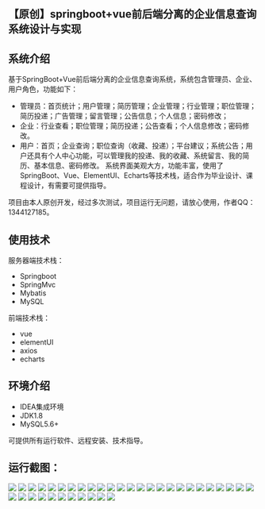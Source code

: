 ## 【原创】springboot+vue前后端分离的企业信息查询系统设计与实现

## 系统介绍

基于SpringBoot+Vue前后端分离的企业信息查询系统，系统包含管理员、企业、用户角色，功能如下：
- 管理员：首页统计；用户管理；简历管理；企业管理；行业管理；职位管理；简历投递；广告管理；留言管理；公告信息；个人信息；密码修改；
- 企业：行业查看；职位管理；简历投递；公告查看；个人信息修改；密码修改。
- 用户：首页；企业查询；职位查询（收藏、投递）；平台建议；系统公告；用户还具有个人中心功能，可以管理我的投递、我的收藏、系统留言、我的简历、基本信息、密码修改。
系统界面美观大方，功能丰富，使用了SpringBoot、Vue、ElementUI、Echarts等技术栈，适合作为毕业设计、课程设计，有需要可提供指导。

项目由本人原创开发，经过多次测试，项目运行无问题，请放心使用，作者QQ：1344127185。

## 使用技术

服务器端技术栈：

- Springboot
- SpringMvc
- Mybatis
- MySQL

前端技术栈：

- vue
- elementUI
- axios
- echarts

## 环境介绍

- IDEA集成环境
- JDK1.8
- MySQL5.6+

可提供所有运行软件、远程安装、技术指导。

## 运行截图：
![](https://github.com/itcoderyhl/job-hunt-server/blob/main/images/1.png)
![](https://github.com/itcoderyhl/job-hunt-server/blob/main/images/2.png)
![](https://github.com/itcoderyhl/job-hunt-server/blob/main/images/3.png)
![](https://github.com/itcoderyhl/job-hunt-server/blob/main/images/4.png)
![](https://github.com/itcoderyhl/job-hunt-server/blob/main/images/5.png)
![](https://github.com/itcoderyhl/job-hunt-server/blob/main/images/6.png)
![](https://github.com/itcoderyhl/job-hunt-server/blob/main/images/7.png)
![](https://github.com/itcoderyhl/job-hunt-server/blob/main/images/8.png)
![](https://github.com/itcoderyhl/job-hunt-server/blob/main/images/9.png)
![](https://github.com/itcoderyhl/job-hunt-server/blob/main/images/10.png)
![](https://github.com/itcoderyhl/job-hunt-server/blob/main/images/11.png)
![](https://github.com/itcoderyhl/job-hunt-server/blob/main/images/12.png)
![](https://github.com/itcoderyhl/job-hunt-server/blob/main/images/13.png)
![](https://github.com/itcoderyhl/job-hunt-server/blob/main/images/14.png)
![](https://github.com/itcoderyhl/job-hunt-server/blob/main/images/15.png)
![](https://github.com/itcoderyhl/job-hunt-server/blob/main/images/16.png)
![](https://github.com/itcoderyhl/job-hunt-server/blob/main/images/17.png)
![](https://github.com/itcoderyhl/job-hunt-server/blob/main/images/18.png)
![](https://github.com/itcoderyhl/job-hunt-server/blob/main/images/19.png)
![](https://github.com/itcoderyhl/job-hunt-server/blob/main/images/20.png)
![](https://github.com/itcoderyhl/job-hunt-server/blob/main/images/21.png)
![](https://github.com/itcoderyhl/job-hunt-server/blob/main/images/22.png)
![](https://github.com/itcoderyhl/job-hunt-server/blob/main/images/23.png)
![](https://github.com/itcoderyhl/job-hunt-server/blob/main/images/24.png)
![](https://github.com/itcoderyhl/job-hunt-server/blob/main/images/25.png)
![](https://github.com/itcoderyhl/job-hunt-server/blob/main/images/26.png)
![](https://github.com/itcoderyhl/job-hunt-server/blob/main/images/27.png)
![](https://github.com/itcoderyhl/job-hunt-server/blob/main/images/28.png)
![](https://github.com/itcoderyhl/job-hunt-server/blob/main/images/29.png)
![](https://github.com/itcoderyhl/job-hunt-server/blob/main/images/30.png)
![](https://github.com/itcoderyhl/job-hunt-server/blob/main/images/31.png)
![](https://github.com/itcoderyhl/job-hunt-server/blob/main/images/32.png)
![](https://github.com/itcoderyhl/job-hunt-server/blob/main/images/33.png)
![](https://github.com/itcoderyhl/job-hunt-server/blob/main/images/34.png)
![](https://github.com/itcoderyhl/job-hunt-server/blob/main/images/35.png)
![](https://github.com/itcoderyhl/job-hunt-server/blob/main/images/36.png)

